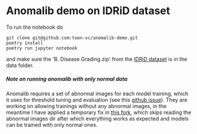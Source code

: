 # Anomalib demo on IDRiD dataset

To run the notebook do

```
git clone git@github.com:toon-vc/anomalib-demo.git
poetry install
poetry run jupyter notebook
```

and make sure the 'B. Disease Grading.zip' from the [IDRiD dataset](https://ieee-dataport.org/open-access/indian-diabetic-retinopathy-image-dataset-idrid) is in the data folder.

##### Note on running anomalib with only normal data

Anomalib requires a set of abnormal images for each model training, which it uses for threshold tuning and evaluation (see this [github issue](https://github.com/openvinotoolkit/anomalib/issues/686)). They are working on allowing trainings without any abnormal images, in the meantime I have applied a temporary fix in [this fork](https://github.com/toon-vc/anomalib), which skips reading the abnormal images dir after which everything works as expected and models can be trained with only normal ones. 